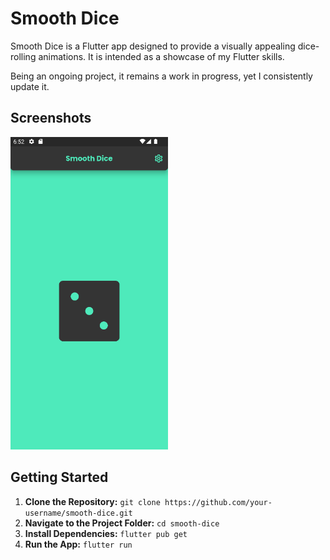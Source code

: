 # Smooth Dice

Smooth Dice is a Flutter app designed to provide a visually appealing dice-rolling animations. It is intended as a showcase of my Flutter skills.

Being an ongoing project, it remains a work in progress, yet I consistently update it.

## Screenshots

<img src="https://raw.githubusercontent.com/jose-azevedo/smooth_dice/assets/smooth_dice_demo.gif" alt="App Demo" height="500" />


## Getting Started

1. **Clone the Repository:** `git clone https://github.com/your-username/smooth-dice.git`
2. **Navigate to the Project Folder:** `cd smooth-dice`
3. **Install Dependencies:** `flutter pub get`
4. **Run the App:** `flutter run`
